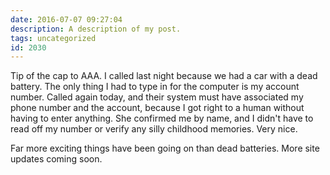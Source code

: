 ```yaml
---
date: 2016-07-07 09:27:04
description: A description of my post.
tags: uncategorized
id: 2030
---
```

Tip of the cap to AAA.  I called last night because we had a car with a dead battery.  The only thing I had to type in for the computer is my account number.  Called again today, and their system must have associated my phone number and the account, because I got right to a human without having to enter anything.  She confirmed me by name, and I didn't have to read off my number or verify any silly childhood memories.  Very nice.

Far more exciting things have been going on than dead batteries.  More site updates coming soon.